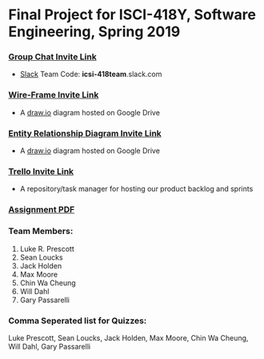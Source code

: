 # Final Project for ISCI-418Y, Software Engineering, Spring 2019

### [Group Chat Invite Link](https://join.slack.com/t/icsi-418team/shared_invite/enQtNTU4NjUxODQ4NTQ2LTM2MDMwY2ExM2U0YjU0ZjMzNzkzY2JlNGFiMTQ4YWJlMjBkM2JmNTMyZThlMWRkZmYxZjhhZTcxYWQ5M2E5Y2I)
* [Slack](https://www.slack.com) Team Code: __icsi-418team__.slack.com

### [Wire-Frame Invite Link](https://drive.google.com/file/d/1x-5YBpBQQn3sGen98tNRY536cOMy9JH7/view?usp=sharing)
* A [draw.io](https://www.draw.io) diagram hosted on Google Drive

### [Entity Relationship Diagram Invite Link](https://drive.google.com/file/d/1XlezssqVcUBls8oMyGCVEdJGmtN95HkN/view?usp=sharing)
* A [draw.io](https://www.draw.io) diagram hosted on Google Drive

### [Trello Invite Link](https://trello.com/invite/b/pfH92DPN/355ce0c1f77e07fc7a083b350d3e0692/icsi-418-group-project)
* A repository/task manager for hosting our product backlog and sprints

### [Assignment PDF](https://github.com/lprescott/ICSI418-Group-Project/blob/master/project-logistics/Final%20Project%20for%20CSI%20418%20Spring%202019.pdf)
  
### Team Members:
1. Luke R. Prescott
2. Sean Loucks
3. Jack Holden
4. Max Moore
5. Chin Wa Cheung
6. Will Dahl
7. Gary Passarelli
    
### Comma Seperated list for Quizzes:
Luke Prescott, Sean Loucks, Jack Holden, Max Moore, Chin Wa Cheung, Will Dahl, Gary Passarelli
